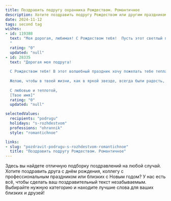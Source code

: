 ```yaml
---
title: Поздравить подругу охранника Рождеством. Романтичное
description: Хотите поздравить подругу Рождеством или другим праздником? Наш ИИ создаст незабываемое поздравление, а вы обязательно выделитесь среди других.  
date: 2024-11-12
tags: second tag
wishes:
- id: 119388
  text: "Моя дорогая, любимая! С Рождеством тебя!  Пусть этот светлый праздник наполнит твою жизнь теплом, любовью и счастьем, как уютный вечер у камина.  Ты – моя храбрая защитница, мой надежный оплот, и я бесконечно ценю твою силу и нежность.  Пусть все твои желания исполнятся, а сердце будет переполнено радостью и мирным рождественским чудом.  Я люблю тебя!
  "
  rating: "0"
  updated: "null"
- id: 28335
  text: "Дорогая моя подруга!
  
  С Рождеством тебя! В этот волшебный праздник хочу пожелать тебе тепла и света в душе, таких же крепких и надёжных, как ты сама. Пусть каждый день будет полон радости, как искры рождественской свечи, а счастье охватит тебя, словно самый надежный щит.
  
  Желаю, чтобы в твоей жизни, как в яркой звезде, всегда были радость, любовь и понимание. Пусть каждый миг будет наполнен смыслом, а встреча с близкими и дорогими людьми — согревает сердце. Ты — наш охранник, и пусть в жизни тебя всегда окружают верные и надежные друзья, готовые поддержать в любой ситуации.
  
  С любовью и теплотой,
  [Твое имя]"
  rating: "0"
  updated: "null"

selectedValues:
  recipients: "podrugu"
  holidays: "s-rozhdestvom"
  professions: "ohrannik"
  style: "romantichnoe"

links:
- slug: "pozdravit-podrugu-s-rozhdestvom-romantichnoe"
  title: "Поздравить подругу Рождеством. Романтичное"
---
```


Здесь вы найдете отличную подборку поздравлений на любой случай.
Хотите поздравить друга с днём рождения, коллегу с профессиональным праздником или близких с Новым годом? У нас есть всё, чтобы сделать ваш поздравительный текст незабываемым. Выбирайте нужную категорию и находите лучшие слова для ваших близких и друзей!

